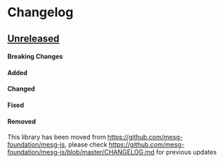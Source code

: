 # Changelog

## [Unreleased](https://github.com/mesg-foundation/js-sdk/releases/tag/vX.X.X)

#### Breaking Changes
#### Added
#### Changed
#### Fixed
#### Removed

This library has been moved from https://github.com/mesg-foundation/mesg-js, please check https://github.com/mesg-foundation/mesg-js/blob/master/CHANGELOG.md for previous updates